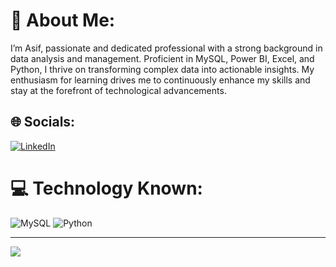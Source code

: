 # 💫 About Me:
I’m Asif, passionate and dedicated professional with a strong background in data analysis and management. Proficient in MySQL, Power BI, Excel, and Python, I thrive on transforming complex data into actionable insights. My enthusiasm for learning drives me to continuously enhance my skills and stay at the forefront of technological advancements.


## 🌐 Socials:
[![LinkedIn](https://img.shields.io/badge/LinkedIn-%230077B5.svg?logo=linkedin&logoColor=white)](https://linkedin.com/in/asifali1456) 

# 💻 Technology Known:
![MySQL](https://img.shields.io/badge/mysql-4479A1.svg?style=for-the-badge&logo=mysql&logoColor=white) ![Python](https://img.shields.io/badge/python-3670A0?style=for-the-badge&logo=python&logoColor=ffdd54)


---
[![](https://visitcount.itsvg.in/api?id=ali1456&icon=5&color=3)](https://visitcount.itsvg.in)

<!-- Proudly created with GPRM ( https://gprm.itsvg.in ) -->
